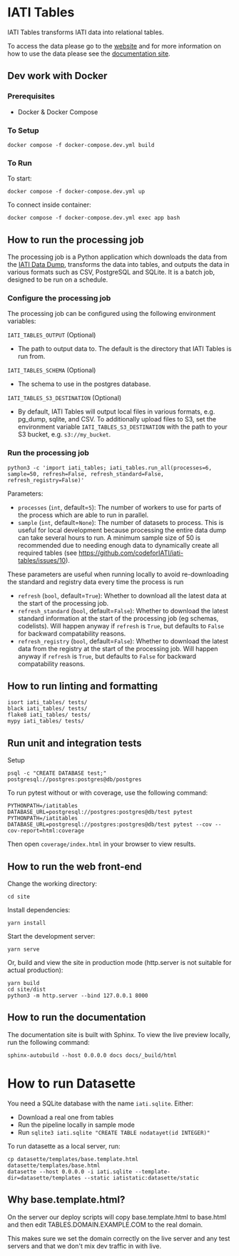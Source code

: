 # IATI Tables

IATI Tables transforms IATI data into relational tables.

To access the data please go to the [website](https://iati-tables.codeforiati.org/) and for more information on how to use the data please see the [documentation site](https://docs.tables.iatistandard.org/).

## Dev work with Docker

### Prerequisites

- Docker & Docker Compose

### To Setup

```
docker compose -f docker-compose.dev.yml build
```

### To Run

To start:

```
docker compose -f docker-compose.dev.yml up
```

To connect inside container:

```
docker compose -f docker-compose.dev.yml exec app bash
```

## How to run the processing job

The processing job is a Python application which downloads the data from the [IATI Data Dump](https://iati-data-dump.codeforiati.org/), transforms the data into tables, and outputs the data in various formats such as CSV, PostgreSQL and SQLite. It is a batch job, designed to be run on a schedule.

### Configure the processing job

The processing job can be configured using the following environment variables:

`IATI_TABLES_OUTPUT` (Optional)

- The path to output data to. The default is the directory that IATI Tables is run from.

`IATI_TABLES_SCHEMA` (Optional)

- The schema to use in the postgres database.

`IATI_TABLES_S3_DESTINATION` (Optional)

- By default, IATI Tables will output local files in various formats, e.g. pg_dump, sqlite, and CSV. To additionally upload files to S3, set the environment variable `IATI_TABLES_S3_DESTINATION` with the path to your S3 bucket, e.g. `s3://my_bucket`.

### Run the processing job

```
python3 -c 'import iati_tables; iati_tables.run_all(processes=6, sample=50, refresh=False, refresh_standard=False, refresh_registry=False)'
```

Parameters:

- `processes` (`int`, default=`5`): The number of workers to use for parts of the process which are able to run in parallel.
- `sample` (`int`, default=`None`): The number of datasets to process. This is useful for local development because processing the entire data dump can take several hours to run. A minimum sample size of 50 is recommended due to needing enough data to dynamically create all required tables (see https://github.com/codeforIATI/iati-tables/issues/10).

These parameters are useful when running locally to avoid re-downloading the standard and registry data every time the process is run

- `refresh` (`bool`, default=`True`): Whether to download all the latest data at the start of the processing job.
- `refresh_standard` (`bool`, default=`False`): Whether to download the latest standard information at the start of the processing job (eg schemas, codelists). Will happen anyway if `refresh` is `True`, but defaults to `False` for backward compatability reasons.
- `refresh_registry` (`bool`, default=`False`): Whether to download the latest data from the registry at the start of the processing job. Will happen anyway if `refresh` is `True`, but defaults to `False` for backward compatability reasons.


## How to run linting and formatting

```
isort iati_tables/ tests/
black iati_tables/ tests/
flake8 iati_tables/ tests/
mypy iati_tables/ tests/
```

## Run unit and integration tests

Setup

```
psql -c "CREATE DATABASE test;" postgresql://postgres:postgres@db/postgres
```

To run pytest without or with coverage, use the following command:

```
PYTHONPATH=/iatitables DATABASE_URL=postgresql://postgres:postgres@db/test pytest
PYTHONPATH=/iatitables DATABASE_URL=postgresql://postgres:postgres@db/test pytest --cov --cov-report=html:coverage
```

Then open `coverage/index.html` in your browser to view results.

## How to run the web front-end

Change the working directory:

```
cd site
```

Install dependencies:

```
yarn install
```

Start the development server:

```
yarn serve
```

Or, build and view the site in production mode (http.server is not suitable for actual production):

```
yarn build
cd site/dist
python3 -m http.server --bind 127.0.0.1 8000
```

## How to run the documentation

The documentation site is built with Sphinx. To view the live preview locally, run the following command:

```
sphinx-autobuild --host 0.0.0.0 docs docs/_build/html
```

# How to run Datasette

You need a SQLite database with the name `iati.sqlite`. Either: 

* Download a real one from tables
* Run the pipeline locally in sample mode
* Run `sqlite3 iati.sqlite "CREATE TABLE nodatayet(id INTEGER)"`

To run datasette as a local server, run:

    cp datasette/templates/base.template.html datasette/templates/base.html
    datasette --host 0.0.0.0 -i iati.sqlite --template-dir=datasette/templates --static iatistatic:datasette/static

## Why base.template.html?

On the server our deploy scripts will copy base.template.html to base.html and then edit TABLES.DOMAIN.EXAMPLE.COM to the real domain.

This makes sure we set the domain correctly on the live server and any test servers and that we don't mix dev traffic in with live.



